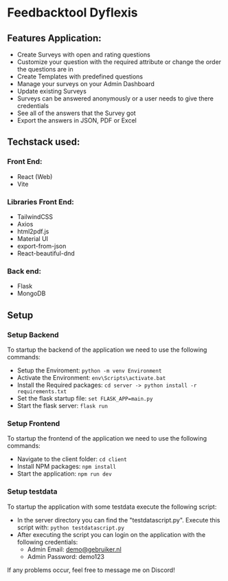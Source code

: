 # Feedbacktool Dyflexis

## Features Application:
- Create Surveys with open and rating questions
- Customize your question with the required attribute or change the order the questions are in
- Create Templates with predefined questions
- Manage your surveys on your Admin Dashboard
- Update existing Surveys
- Surveys can be answered anonymously or a user needs to give there credentials
- See all of the answers that the Survey got
- Export the answers in JSON, PDF or Excel

## Techstack used:

### Front End:

- React (Web)
- Vite

### Libraries Front End:

- TailwindCSS
- Axios
- html2pdf.js
- Material UI
- export-from-json
- React-beautiful-dnd

### Back end:

- Flask
- MongoDB

## Setup

### Setup Backend

To startup the backend of the application we need to use the following commands:

- Setup the Enviroment: ```python -m venv Environment```
- Activate the Environment: ```env\Scripts\activate.bat```
- Install the Required packages: ```cd server -> python install -r requirements.txt```
- Set the flask startup file: ```set FLASK_APP=main.py```
- Start the flask server: ```flask run```

### Setup Frontend

To startup the frontend of the application we need to use the following commands:

- Navigate to the client folder: ```cd client```
- Install NPM packages: ```npm install```
- Start the application: ```npm run dev```

### Setup testdata

To startup the application with some testdata execute the following script:

- In the server directory you can find the "testdatascript.py". Execute this script with:
```python testdatascript.py```
- After executing the script you can login on the application with the following credentials:
  - Admin Email: demo@gebruiker.nl
  - Admin Password: demo123


If any problems occur, feel free to message me on Discord!